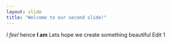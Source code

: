 ```yaml
---
layout: slide
title: "Welcome to our second slide!"
---
```

*I feel* hence **I am** 
Lets hope we create something beautiful
Edit 1
